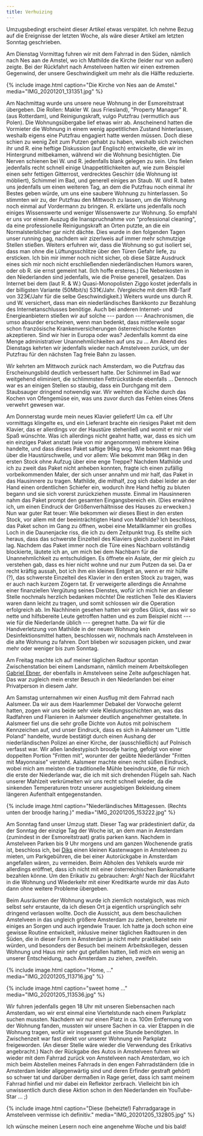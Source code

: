 ```yaml
---
title: Verhuizing
---
```


Umzugsbedingt erscheint dieser Artikel etwas verspätet.
Ich nehme Bezug auf die Ereignisse der letzten Woche,
als wäre dieser Artikel am letzten Sonntag geschrieben.

Am Dienstag Vormittag fuhren wir mit dem Fahrrad in den Süden,
nämlich nach Nes aan de Amstel, wo ich Mathilde die Kirche
(leider nur von außen) zeigte.
Bei der Rückfahrt nach Amstelveen hatten wir einen extremen Gegenwind,
der unsere Geschwindigkeit um mehr als die Hälfte reduzierte.

{% include image.html caption="Die Kirche von Nes aan de Amstel." media="IMG_20201201_131351.jpg" %}

Am Nachmittag wurde uns unsere neue Wohnung in der Esmoreitstraat übergeben.
Die Rollen:
Makler W. (aus Friesland),
"Property Manager" R. (aus Rotterdam), und
Reinigungskraft, vulgo Putzfrau (vermutlich aus Polen).
Die Wohnungsübergabe lief etwas wirr ab.
Anscheinend hatten die Vormieter die Wohnung
in einem wenig appetitlichen Zustand hinterlassen,
weshalb eigens eine Putzfrau engagiert hatte werden müssen.
Doch diese schien zu wenig Zeit zum Putzen gehabt zu haben,
weshalb sich zwischen ihr und R. eine heftige Diskussion (auf Englisch) entwickelte,
die wir im Hintergrund mitbekamen, während wir die Wohnung besichtigten.
Die Nerven schienen bei W. und R. jedenfalls blank gelegen zu sein.
Uns fielen jedenfalls recht schnell einige Unappetitlichkeiten auf,
wie zum Beispiel einen sehr fettigen Gitterrost,
verdrecktes Geschirr (die Wohnung ist möbliert),
Schimmel im Bad, und generell einiges an Staub.
W. und R. baten uns jedenfalls um einen weiteren Tag,
an dem die Putzfrau noch einmal ihr Bestes geben würde,
um uns eine saubere Wohnung zu hinterlassen.
So stimmten wir zu, der Putzfrau den Mittwoch zu lassen,
um die Wohnung noch einmal auf Vordermann zu bringen.
R. erklärte uns jedenfalls noch einiges
Wissenswerte und weniger Wissenswerte zur Wohnung.
So empfahl er uns vor einem Auszug die
Inanspruchnahme von "professional cleaning",
da eine professionelle Reinigungskraft an Orten putzte,
an die ein Normalsterblicher gar nicht dächte.
Dies wurde in den folgenden Tagen unser running gag,
nachdem wir zizerlweis auf immer mehr schmutzige Stellen stießen.
Weiters erfuhren wir, dass die Wohnung so gut isoliert sei,
dass man ohne die Lüftungsschlitze über den Türen Gefahr liefe, zu ersticken.
Ich bin mir immer noch nicht sicher, ob diese Sätze Ausdruck
eines sich mir noch nicht erschließenden niederländischen Humors waren,
oder ob R. sie ernst gemeint hat. (Ich hoffe ersteres.)
Die Nebenkosten in den Niederlanden sind jedenfalls, wie die Preise generell, gesalzen.
Das Internet bei dem (laut R. & W.) Quasi-Monopolisten Ziggo kostet jedenfalls
in der billigsten Variante (50Mbit/s) 531€/Jahr.
(Vergleiche mit dem IKB-Tarif von 323€/Jahr für die selbe Geschwindigkeit.)
Weiters wurde uns durch R. und W. versichert,
dass man ein niederländisches Bankkonto zur Bezahlung des Internetanschlusses benötige.
Auch bei anderen Internet- und Energieanbietern stießen wir auf
solche --- pardon --- Anachronismen, die umso absurder erscheinen, wenn man bedenkt,
dass mittlerweile sogar schon französische Krankenversicherungen
österreichische Konten akzeptieren.
Sind wir hier in Europa oder was?
Jedenfalls kommt da eine Menge administrativer Unannehmlichkeiten auf uns zu ...
Am Abend des Dienstags kehrten wir jedenfalls wieder nach Amstelveen zurück,
um der Putzfrau für den nächsten Tag freie Bahn zu lassen.

Wir kehrten am Mittwoch zurück nach Amsterdam,
wo die Putzfrau das Erscheinungsbild deutlich verbessert hatte.
Der Schimmel im Bad war weitgehend eliminiert,
die schlimmsten Fettrückstände ebenfalls ...
Dennoch war es an einigen Stellen so staubig,
dass ein Durchgang mit dem Staubsauger dringend notwendig war.
Wir weihten die Küche durch das Kochen von Ofengemüse ein,
was uns zuvor durch das Fehlen eines Ofens verwehrt gewesen war.

Am Donnerstag wurde mein neues Klavier geliefert!
Um ca. elf Uhr vormittags klingelte es, und ein Lieferant brachte
ein riesiges Paket mit dem Klavier,
das er allerdings vor der Haustüre stehenließ
und womit er mir viel Spaß wünschte.
Was ich allerdings nicht geahnt hatte, war, dass es sich um
ein einziges Paket anstatt (wie von mir angenommen) mehrere kleine handelte,
und dass dieses Paket saftige 96kg wog.
Wie bekommt man 96kg über die Haustürschwelle, und vor allem:
Wie bekommt man 96kg in den ersten Stock ohne Aufzug über eine enge Treppe?
Nachdem Mathilde und ich zu zweit das Paket nicht anheben konnten,
fragte ich einen zufällig vorbeikommenden Maler,
der sich unser annahm und mir half, das Paket in das Hausinnere zu tragen.
Mathilde, die mithalf, zog sich dabei leider an der Hand einen ordentlichen Schiefer ein,
wodurch ihre Hand heftig zu bluten begann und sie sich vorerst zurückziehen musste.
Einmal im Hausinneren nahm das Paket prompt den gesamten Eingangsbereich ein.
(Dies erwähne ich, um einen Eindruck der Größenverhältnisse des Hauses zu erwecken.)
Nun war guter Rat teuer: Wie bekommen wir dieses Biest in den ersten Stock,
vor allem mit der beeinträchtigten Hand von Mathilde?
Ich beschloss, das Paket schon im Gang zu öffnen,
wobei eine Metallklammer ein großes Loch in die Daunenjacke riss,
die ich zu dem Zeitpunkt trug.
Es stellte sich heraus, dass
das schwerste Einzelteil des Klaviers gleich zuoberst im Paket lag.
Nachdem das Paket immer noch die Türe eines Nachbarn vollständig blockierte,
läutete ich an, um mich bei dem Nachbarn für die Unannehmlichkeit zu entschuldigen.
Es öffnete ein Asiate, der mir gleich zu verstehen gab,
dass es hier nicht wohne und nur zum Putzen da sei.
Da er recht kräftig aussah, bot ich ihm ein kleines Entgelt an,
wenn er mir hülfe (?), das schwerste Einzelteil des Klavier in den ersten Stock zu tragen,
was er auch nach kurzem Zögern tat.
Er verweigerte allerdings die Annahme einer finanziellen Vergütung seines Dienstes,
wofür ich mich hier an dieser Stelle nochmals herzlich bedanken möchte!
Die restlichen Teile des Klaviers waren dann leicht zu tragen,
und somit schlossen wir die Operation erfolgreich ab.
Im Nachhinein gesehen hatten wir großes Glück,
dass wir so nette und hilfsbereite Leute getroffen hatten und
es zum Beispiel nicht --- wie für die Niederlande üblich --- geregnet hatte.
Da wir für die Handverletzung von Mathilde in der neuen Wohnung kein Desinfektionsmittel hatten,
beschlossen wir, nochmals nach Amstelveen in die alte Wohnung zu fahren.
Dort blieben wir sozusagen picken, und zwar mehr oder weniger bis zum Sonntag.

Am Freitag machte ich auf meiner täglichen Radtour spontan Zwischenstation
bei einem Landsmann, nämlich meinem Arbeitskollegen [Gabriel Ebner],
der ebenfalls in Amstelveen seine Zelte aufgeschlagen hat.
Das war zugleich mein erster Besuch in den Niederlanden
bei einer Privatperson in diesem Jahr.

Am Samstag unternahmen wir einen Ausflug mit dem Fahrrad nach Aalsmeer.
Da wir aus dem Haarlemmer Debakel der Vorwoche gelernt hatten,
zogen wir uns beide sehr viele Kleidungsschichten an,
was das Radfahren und Flanieren in Aalsmeer deutlich angenehmer gestaltete.
In Aalsmeer fiel uns die sehr große Dichte von Autos mit polnischem Kennzeichen auf,
und unser Eindruck, dass es sich in Aalsmeer um "Little Poland" handelte,
wurde bestätigt durch einen Aushang der niederländischen Polizei an einer Kirche,
der (ausschließlich) auf Polnisch verfasst war.
Wir aßen landestypisch broodje haring,
gefolgt von einer doppelten Portion "Fritten mit",
worunter der geübte Niederländer "Fritten mit Mayonnaise" versteht.
Aalsmeer machte einen recht süßen Eindruck,
wobei mich am meisten die traditionelle Mühle beeindruckte,
die für mich die erste der Niederlande war,
die ich mit sich drehenden Flügeln sah.
Nach unserer Mahlzeit verkrümelten wir uns recht schnell wieder,
da die sinkenden Temperaturen trotz unserer ausgiebigen Bekleidung
einem längeren Aufenthalt entgegenstanden.

{% include image.html caption="Niederländisches Mittagessen. (Rechts unten der broodje haring.)" media="IMG_20201205_153222.jpg" %}

Am Sonntag fand unser Umzug statt.
Dieser Tag war prädestiniert dafür,
da der Sonntag der einzige Tag der Woche ist,
an dem man in Amsterdam (zumindest in der Esmoreitstraat)
gratis parken kann.
Nachdem in Amstelveen Parken bis 9 Uhr morgens und am ganzen Wochenende gratis ist,
beschloss ich, bei [Diks] einen kleinen Kastenwagen in Amstelveen zu mieten,
um Parkgebühren, die bei einer Autorückgabe in Amsterdam angefallen wären, zu vermeiden.
Beim Abholen des Vehikels wurde mir allerdings eröffnet,
dass ich nicht mit einer österreichischen Bankomatkarte bezahlen könne.
Um den Erikativ zu gebrauchen: Argh!
Nach der Rückfahrt in die Wohnung und Wiederkehr mit einer Kreditkarte
wurde mir das Auto dann ohne weitere Probleme übergeben.

Beim Ausräumen der Wohnung wurde ich ziemlich nostalgisch,
was mich selbst sehr erstaunte,
da ich diesen Ort ja eigentlich ursprünglich sehr dringend verlassen wollte.
Doch die Aussicht, aus dem beschaulichen Amstelveen
in das ungleich größere Amsterdam zu ziehen,
bereitete mir einiges an Sorgen und auch irgendwie Trauer.
Ich hatte ja doch schon eine gewisse Routine entwickelt,
inklusive meiner täglichen Radtouren in den Süden,
die in dieser Form in Amsterdam ja nicht mehr praktikabel sein würden,
und besonders der Besuch bei meinem Arbeitskollegen,
dessen Wohnung und Haus mir sehr gut gefallen hatten,
ließ mich ein wenig an unserer Entscheidung, nach Amsterdam zu ziehen, zweifeln.

{% include image.html caption="Home, ..." media="IMG_20201205_113716.jpg" %}

{% include image.html caption="sweet home ..." media="IMG_20201205_113536.jpg" %}

Wir fuhren jedenfalls gegen 18 Uhr mit unseren Siebensachen nach Amsterdam,
wo wir erst einmal eine Viertelstunde nach einem Parkplatz suchen mussten.
Nachdem wir nur einen Platz in ca. 100m Entfernung von der Wohnung fanden,
mussten wir unsere Sachen in ca. vier Etappen in die Wohnung tragen,
wofür wir insgesamt gut eine Stunde benötigten.
In Zwischenzeit war fast direkt vor unserer Wohnung ein Parkplatz freigeworden.
(An dieser Stelle wäre wieder die Verwendung des Erikativs angebracht.)
Nach der Rückgabe des Autos in Amstelveen fuhren wir wieder
mit dem Fahrrad zurück von Amstelveen nach Amsterdam,
wo ich mich beim Abstellen meines Fahrrads in den engen Fahrradständern
(die in Amsterdam leider allgegenwärtig sind und deren Erfinder gestraft gehört)
so schwer tat und darüber dermaßen in Rage geriet, dass ich
samt meinem Fahrrad hinfiel und mir dabei ein Reflektor zerbrach.
Vielleicht bin ich unwissentlich durch diese Aktion schon
in den Niederlanden ein YouTube-Star ... ;)

{% include image.html caption="Diese (beheizte!) Fahrradgarage in Amstelveen vermisse ich definitiv." media="IMG_20201205_132805.jpg" %}

Ich wünsche meinen Lesern noch eine angenehme Woche und bis bald!

[Gabriel Ebner]: https://gebner.org/
[Diks]: https://diks.net

